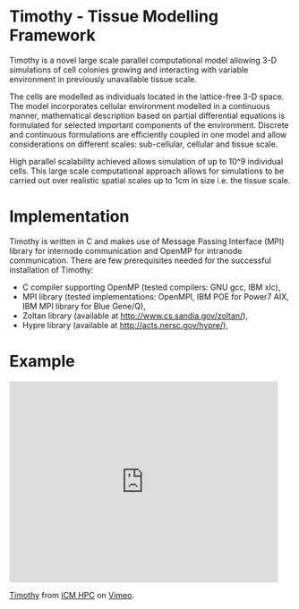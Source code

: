 # Timothy - Tissue Modelling Framework

Timothy is a novel large scale parallel computational model allowing 3-D simulations of cell colonies growing and interacting with variable environment in previously unavailable tissue scale.

The cells are modelled as individuals located in the lattice-free 3-D space. The model incorporates cellular environment modelled in a continuous manner, mathematical description based on partial differential equations is formulated for selected important components of the environment. Discrete and continuous formulations are efficiently coupled in one model and allow considerations on different scales: sub-cellular, cellular and tissue scale.

High parallel scalability achieved allows simulation of up to 10^9 individual cells. This large scale computational approach allows for simulations to be carried out over realistic spatial scales up to 1cm in size i.e. the tissue scale.

# Implementation

Timothy is written in C and makes use of Message Passing Interface (MPI) library for internode communication and OpenMP for intranode communication. There are few prerequisites needed for the successful installation of Timothy:
* C compiler supporting OpenMP (tested compilers: GNU gcc, IBM xlc),
* MPI library (tested implementations: OpenMPI, IBM POE for Power7 AIX, IBM MPI library for Blue Gene/Q),
* Zoltan library (available at http://www.cs.sandia.gov/zoltan/),
* Hypre library (available at http://acts.nersc.gov/hypre/),

# Example

<iframe src="https://player.vimeo.com/video/121722431" width="480" height="360" frameborder="0" webkitallowfullscreen mozallowfullscreen allowfullscreen></iframe> <p><a href="https://vimeo.com/121722431">Timothy</a> from <a href="https://vimeo.com/user7149826">ICM HPC</a> on <a href="https://vimeo.com">Vimeo</a>.</p>
